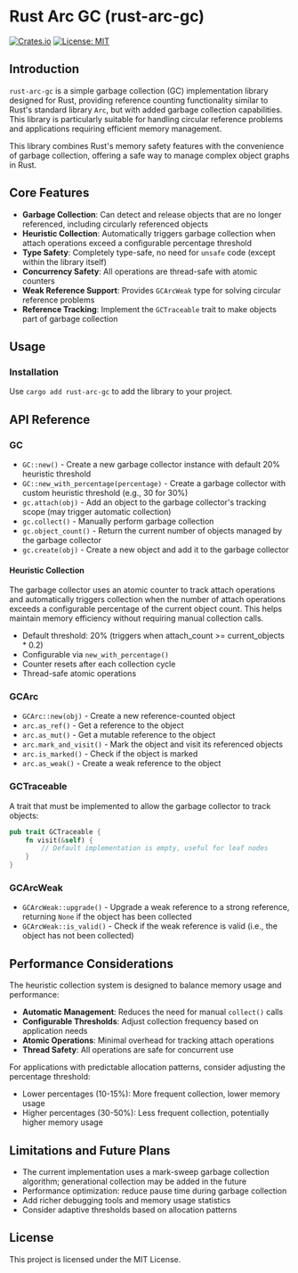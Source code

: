 # Rust Arc GC (rust-arc-gc)

[![Crates.io](https://img.shields.io/crates/v/rust-arc-gc.svg)](https://crates.io/crates/rust-arc-gc)
[![License: MIT](https://img.shields.io/badge/License-MIT-yellow.svg)](https://opensource.org/licenses/MIT)

## Introduction

`rust-arc-gc` is a simple garbage collection (GC) implementation library designed for Rust, providing reference counting functionality similar to Rust's standard library `Arc`, but with added garbage collection capabilities. This library is particularly suitable for handling circular reference problems and applications requiring efficient memory management.

This library combines Rust's memory safety features with the convenience of garbage collection, offering a safe way to manage complex object graphs in Rust.

## Core Features

- **Garbage Collection**: Can detect and release objects that are no longer referenced, including circularly referenced objects
- **Heuristic Collection**: Automatically triggers garbage collection when attach operations exceed a configurable percentage threshold
- **Type Safety**: Completely type-safe, no need for `unsafe` code (except within the library itself)
- **Concurrency Safety**: All operations are thread-safe with atomic counters
- **Weak Reference Support**: Provides `GCArcWeak` type for solving circular reference problems
- **Reference Tracking**: Implement the `GCTraceable` trait to make objects part of garbage collection

## Usage

### Installation

Use `cargo add rust-arc-gc` to add the library to your project.

## API Reference

### GC

- `GC::new()` - Create a new garbage collector instance with default 20% heuristic threshold
- `GC::new_with_percentage(percentage)` - Create a garbage collector with custom heuristic threshold (e.g., 30 for 30%)
- `gc.attach(obj)` - Add an object to the garbage collector's tracking scope (may trigger automatic collection)
- `gc.collect()` - Manually perform garbage collection
- `gc.object_count()` - Return the current number of objects managed by the garbage collector
- `gc.create(obj)` - Create a new object and add it to the garbage collector

#### Heuristic Collection

The garbage collector uses an atomic counter to track attach operations and automatically triggers collection when the number of attach operations exceeds a configurable percentage of the current object count. This helps maintain memory efficiency without requiring manual collection calls.

- Default threshold: 20% (triggers when attach_count >= current_objects * 0.2)
- Configurable via `new_with_percentage()`
- Counter resets after each collection cycle
- Thread-safe atomic operations

### GCArc

- `GCArc::new(obj)` - Create a new reference-counted object
- `arc.as_ref()` - Get a reference to the object
- `arc.as_mut()` - Get a mutable reference to the object  
- `arc.mark_and_visit()` - Mark the object and visit its referenced objects
- `arc.is_marked()` - Check if the object is marked
- `arc.as_weak()` - Create a weak reference to the object

### GCTraceable

A trait that must be implemented to allow the garbage collector to track objects:

```rust
pub trait GCTraceable {
    fn visit(&self) {
        // Default implementation is empty, useful for leaf nodes
    }
}
```

### GCArcWeak
- `GCArcWeak::upgrade()` - Upgrade a weak reference to a strong reference, returning `None` if the object has been collected
- `GCArcWeak::is_valid()` - Check if the weak reference is valid (i.e., the object has not been collected)

## Performance Considerations

The heuristic collection system is designed to balance memory usage and performance:

- **Automatic Management**: Reduces the need for manual `collect()` calls
- **Configurable Thresholds**: Adjust collection frequency based on application needs
- **Atomic Operations**: Minimal overhead for tracking attach operations
- **Thread Safety**: All operations are safe for concurrent use

For applications with predictable allocation patterns, consider adjusting the percentage threshold:
- Lower percentages (10-15%): More frequent collection, lower memory usage
- Higher percentages (30-50%): Less frequent collection, potentially higher memory usage

## Limitations and Future Plans

- The current implementation uses a mark-sweep garbage collection algorithm; generational collection may be added in the future
- Performance optimization: reduce pause time during garbage collection
- Add richer debugging tools and memory usage statistics
- Consider adaptive thresholds based on allocation patterns

## License

This project is licensed under the MIT License.